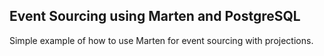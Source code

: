 ## Event Sourcing using Marten and PostgreSQL
Simple example of how to use Marten for event sourcing with projections.
